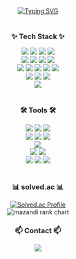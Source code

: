 <!-- Title -->
<div align="center">
  <a href="https://git.io/typing-svg"><img src="https://readme-typing-svg.demolab.com?font=Fira+Code&weight=700&size=25&pause=1000&color=FFABD8&width=435&lines=Welcome+to+Gaeunee's+GitHub!" alt="Typing SVG" /></a>
</div>

<br>

<h3 align="center">✨ Tech Stack ✨</h3>

<div align="center">

  <img src="https://img.shields.io/badge/C-A8B9CC?style=for-the-badge&logo=c&logoColor=white" />
  <img src="https://img.shields.io/badge/C%23-00599C?style=for-the-badge&logo=csharp&logoColor=white" />
  <img src="https://img.shields.io/badge/Java-007396?style=for-the-badge&logo=OpenJDK&logoColor=white" />
  <img src="https://img.shields.io/badge/Python-3776AB?style=for-the-badge&logo=Python&logoColor=white" />

  <br>
  
  <img src="https://img.shields.io/badge/HTML5-E34F26?style=for-the-badge&logo=HTML5&logoColor=white" />
  <img src="https://img.shields.io/badge/CSS3-1572B6?style=for-the-badge&logo=CSS3&logoColor=white" />
  <img src="https://img.shields.io/badge/JavaScript-F7DF1E?style=for-the-badge&logo=JavaScript&logoColor=black" />
  <img src="https://img.shields.io/badge/MySQL-4479A1?style=for-the-badge&logo=MySQL&logoColor=white" />
  <br>

  <img src="https://img.shields.io/badge/React-20232A?style=for-the-badge&logo=React&logoColor=61DAFB" />
  <img src="https://img.shields.io/badge/Node.js-339933?style=for-the-badge&logo=Node.js&logoColor=white" />
  <img src="https://img.shields.io/badge/Kotlin-7F52FF?style=for-the-badge&logo=Kotlin&logoColor=white" />
  <img src="https://img.shields.io/badge/Linux-FCC624?style=for-the-badge&logo=Linux&logoColor=black" />
  <img src="https://img.shields.io/badge/AR/VR-FF6F00?style=for-the-badge&logo=Unity&logoColor=white" />

  <br>

  <img src="https://img.shields.io/badge/Pandas-150458?style=for-the-badge&logo=Pandas&logoColor=white" />
  <img src="https://img.shields.io/badge/Numpy-013243?style=for-the-badge&logo=Numpy&logoColor=white" />
  <img src="https://img.shields.io/badge/Matplotlib-11557C?style=for-the-badge&logo=Matplotlib&logoColor=white" />

  <br>
  <img src="https://img.shields.io/badge/typescript-%23007ACC.svg?style=for-the-badge&logo=typescript&logoColor=white" />
  
</div>

<br>

<h3 align="center">🛠 Tools 🛠</h3>

<div align="center">

  <img src="https://img.shields.io/badge/Git-F05032?style=for-the-badge&logo=Git&logoColor=white" />
  <img src="https://img.shields.io/badge/GitHub-181717?style=for-the-badge&logo=GitHub&logoColor=white" />
  <img src="https://img.shields.io/badge/Notion-000000?style=for-the-badge&logo=Notion&logoColor=white" />

  <br>

  <img src="https://img.shields.io/badge/Visual%20Studio-5C2D91?style=for-the-badge&logo=visualstudio&logoColor=white" />
  <img src="https://img.shields.io/badge/Visual Studio Code-007ACC?style=for-the-badge&logo=Visual%20Studio%20Code&logoColor=white"/>
  <img src="https://img.shields.io/badge/Eclipse-2C2255?style=for-the-badge&logo=eclipseide&logoColor=white" />

  <br>

  <img src="https://img.shields.io/badge/jupyter-%23FA0F00.svg?style=for-the-badge&logo=jupyter&logoColor=white" />
  

  <br>
  
  <img src="https://img.shields.io/badge/Android%20Studio-3DDC84?style=for-the-badge&logo=android-studio&logoColor=white" />
  <img src="https://img.shields.io/badge/Unity Hub-000000?style=for-the-badge&logo=Unity&logoColor=white" />

  <br>
  
  <img src="https://img.shields.io/badge/Apache%20Tomcat-F8DC75?style=for-the-badge&logo=apachetomcat&logoColor=black" />
  <img src="https://img.shields.io/badge/Ubuntu-E95420?style=for-the-badge&logo=ubuntu&logoColor=white" />
  <img src="https://img.shields.io/badge/Figma-F24E1E?style=for-the-badge&logo=figma&logoColor=white" />
</div>

<br>

<h3 align="center">📊 solved.ac 📊</h3>

<div align="center">
  <a href="https://solved.ac/kaeune3">
    <img src="http://mazassumnida.wtf/api/v2/generate_badge?boj=kaeune3" alt="Solved.ac Profile"/>
  </a>
  <br>
  <img src="http://mazandi.herokuapp.com/api?handle=kaeune3&theme=warm" alt="mazandi rank chart"/>
</div>

<h3 align="center">📫 Contact 📫</h3>

<div align="center">
  <a href="mailto:kaeune3@gmail.com">
    <img src="https://img.shields.io/badge/kaeune3@gmail.com-D14836?style=for-the-badge&logo=Gmail&logoColor=white" />
  </a>
</div>
